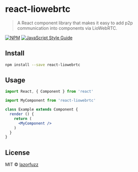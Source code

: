 # react-liowebrtc

> A React component library that makes it easy to add p2p communication into components via LioWebRTC.

[![NPM](https://img.shields.io/npm/v/react-liowebrtc.svg)](https://www.npmjs.com/package/react-liowebrtc) [![JavaScript Style Guide](https://img.shields.io/badge/code_style-standard-brightgreen.svg)](https://standardjs.com)

## Install

```bash
npm install --save react-liowebrtc
```

## Usage

```jsx
import React, { Component } from 'react'

import MyComponent from 'react-liowebrtc'

class Example extends Component {
  render () {
    return (
      <MyComponent />
    )
  }
}
```

## License

MIT © [lazorfuzz](https://github.com/lazorfuzz)
